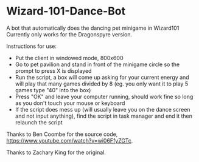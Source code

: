 # Wizard-101-Dance-Bot
A bot that automatically does the dancing pet minigame in Wizard101 Currently only works for the Dragonspyre version.

Instructions for use:
- Put the client in windowed mode, 800x600
- Go to pet pavilion and stand in front of the minigame circle so the prompt to press X is displayed
- Run the script, a box will come up asking for your current energy and will play that many games divided by 8 (eg. you only want it to play 5 games type "40" into the box)
- Press "OK" and leave your computer running, should work fine so long as you don't touch your mouse or keyboard
- If the script does mess up (will usually leave you on the dance screen and not input anything), find the script in task manager and end it then relaunch the script

Thanks to Ben Coombe for the source code, https://www.youtube.com/watch?v=wi06FfyZGTc.

Thanks to Zachary King for the original.
